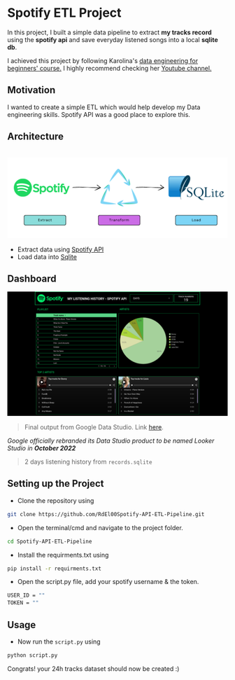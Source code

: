 # Spotify ETL Project

In this project, I built a simple data pipeline to extract **my tracks record** using the **spotify api** and save everyday listened songs into a local **sqlite db**.

I achieved this project by following Karolina's [data engineering for beginners' course.](https://github.com/karolina-sowinska/free-data-engineering-course-for-beginners) I highly recommend checking her [Youtube channel.](https://www.youtube.com/channel/UCAxnMry1lETl47xQWABvH7g)


## Motivation

I wanted to create a simple ETL which would help develop my Data engineering skills. Spotify API was a good place to explore this.

## Architecture
 <br>
<img src="images/spotify flowchartt.png">

-  Extract data using [Spotify API](https://developer.spotify.com/documentation/)
-  Load data into [Sqlite](https://www.sqlite.org/index.html)

## Dashboard

<img src="images/Dashboard.png">

> Final output from Google Data Studio. Link [here](https://datastudio.google.com/reporting/c131e64e-8319-4c5a-927f-f7ca6d641871).

*Google officially rebranded its Data Studio product to be named Looker Studio in **October 2022***
<br>

> 2 days listening history from `records.sqlite`


## Setting up the Project

- Clone the repository using

```bash
git clone https://github.com/RdEl00Spotify-API-ETL-Pipeline.git
```

- Open the terminal/cmd and navigate to the project folder.

```bash
cd Spotify-API-ETL-Pipeline
```

- Install the requirments.txt using

```bash
pip install -r requirments.txt
```
- Open the script.py file, add your spotify username & the token.

```bash
USER_ID = ""
TOKEN = ""
```
## Usage

- Now run the `script.py` using

```bash
python script.py
```

Congrats! your 24h tracks dataset should now be created :)
